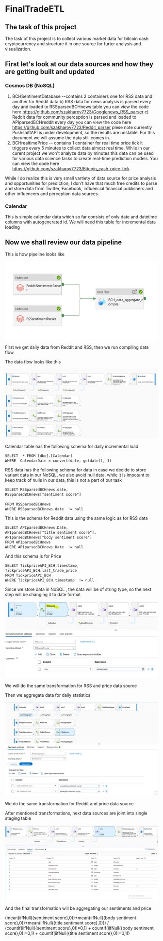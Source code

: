 # FinalTradeETL
## The task of this project
The task of this project is to collect various market data for bitcoin cash cryptocurrency and structure it in one source for furter analysis and visualization.

## First let's look at our data sources and how they are getting built and updated

### Cosmos DB (NoSQL)
  1) BCHSentimentDatabase --contains 2 containers one for RSS data and another for Reddit data
    b) RSS data for news analysis is parsed every day and loaded to RSSparsedBCHnews table you can view the code here https://github.com/szakharov7723/Googlenews_RSS_parser
    c) Reddit data for community perception is parsed and loaded to APIparsedBCHreddit every day you can view the code here https://github.com/szakharov7723/Reddit_parser plese note currently PushshiftAPI is under development, so the results are unstable. For this document we will assume the data still comes in.
  2) BCHrealtimePrice -- contains 1 container for real time price tick it triggers every 5 minutes to collect data almost real time. While in our curent project we won't analyze data by minutes this data can be used for various data science tasks to create real-time prediction models. You can view the code here https://github.com/szakharov7723/Bitcoin_cash-price-tick
 
While I do realize this is very small vartiety of data source for price analysis and opportunities for prediction, I don't have that much free credits to parse and store data from Twitter, Facebook, influencial financial publishers and other influencers and perception data sources.


### Calendar

This is simple calendar data which so far consists of only date and datetime columns with autogenerated id. We will need this table for incremental data loading


## Now we shall review our data pipeline
This is how pipeline looks like 

![alt text](https://github.com/szakharov7723/FinalTradeETL/blob/main/ETL.PNG "ETL pipeline")
 
 First we get daily data from Reddit and RSS, then we run compiling data flow
 
 The data flow looks like this
 
 ![alt text](https://github.com/szakharov7723/FinalTradeETL/blob/main/ETL_data_flow.PNG "ETL data flow")
 

 Calendar table has the following schema for daily incremental load

```
SELECT  * FROM [dbo].[Calendar]
WHERE  CalendarDate = convert(date, getdate(), 1)
```

RSS data has the following schema for data in case we decide to store variant data in our NoSQL, we also avoid null data, while it is impotant to keep track of nulls in our data, this is not a part of our task  

```
SELECT RSSparsedBCHnews.date,
RSSparsedBCHnews["sentiment score"] 

FROM RSSparsedBCHnews
WHERE RSSparsedBCHnews.date  != null
```
This is the schema for Reddit data using the same logic as for RSS data

```
SELECT APIparsedBCHnews.Date,
APIparsedBCHnews["title sentiment score"],
APIparsedBCHnews["body sentiment score"]
FROM APIparsedBCHnews
WHERE APIparsedBCHnews.Date  != null
```

And this schema is for Price
```
SELECT TickpriceAPI_BCH.timestamp,
TickpriceAPI_BCH.last_trade_price
FROM TickpriceAPI_BCH
WHERE TickpriceAPI_BCH.timestamp  != null
```
Since we store data in NoSQL , the data will be of string type, so the next step will be changing it to date format

![alt text](https://github.com/szakharov7723/FinalTradeETL/blob/main/RSSscore.PNG "RSS formating")

We will do the same transformation for RSS and price data source


Then we aggregate data for daily statistics

![alt text](https://github.com/szakharov7723/FinalTradeETL/blob/main/Aggregatetransform.PNG "Reddit Aggregate")

We do the same transformation for Reddit and price data source.

After mentioned transformations, next data sources are joint into single staging table

![alt text](https://github.com/szakharov7723/FinalTradeETL/blob/main/Joins.PNG "Final join")

And the final transformation will be aggregating our sentiments and price

(mean(iifNull({sentiment score},0))+mean(iifNull({body sentiment score},0))+mean(iifNull({title sentiment score},0))) / (countIf(iifNull({sentiment score},0)!=0,1) + countIf(iifNull({body sentiment score},0)!=0,1) + countIf(iifNull({title sentiment score},0)!=0,1))


